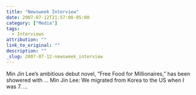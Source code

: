```yaml
---
title: "Newsweek Interview"
date: 2007-07-12T21:57:00-05:00
category: ["Media"]
tags:
  - Interviews
attribution: ""
link_to_original: ""
description: ""
_slug: 2007-07-12-newsweek_interview
---
```


Min Jin Lee’s ambitious debut novel, “Free Food for Millionaires,” has been showered with ... Min Jin Lee: We migrated from Korea to the US when I was 7. ...
